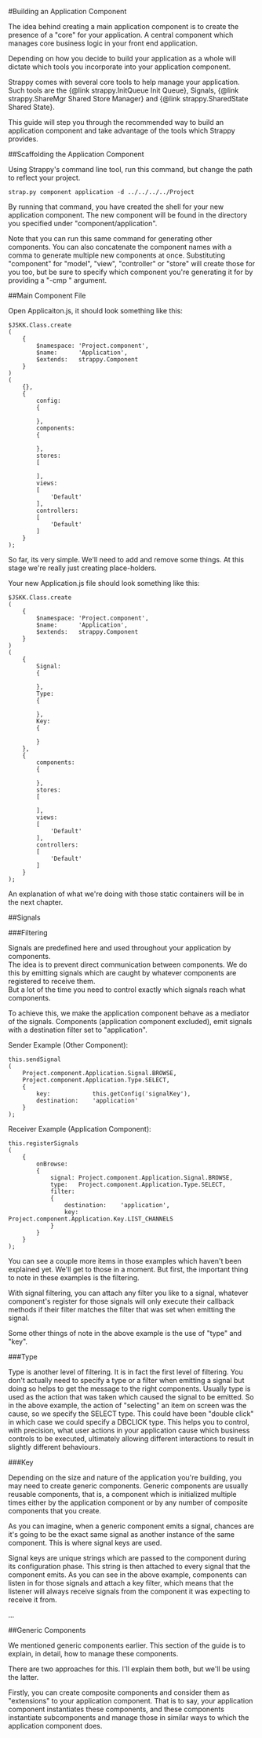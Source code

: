 #Building an Application Component

The idea behind creating a main application component is to create the presence of a "core" for your application. A central component which manages core business logic in your front end application.<br>

Depending on how you decide to build your application as a whole will dictate which tools you incorporate into your application component.<br>

Strappy comes with several core tools to help manage your application. Such tools are the {@link strappy.InitQueue Init Queue}, Signals, {@link strappy.ShareMgr Shared Store Manager} and {@link strappy.SharedState Shared State}.<br>

This guide will step you through the recommended way to build an application component and take advantage of the tools which Strappy provides.

##Scaffolding the Application Component

Using Strappy's command line tool, run this command, but change the path to reflect your project.

	strap.py component application -d ../../../../Project

By running that command, you have created the shell for your new application component. The new component will be found in the directory you specified under "component/application".

Note that you can run this same command for generating other components. You can also concatenate the component names with a comma to generate multiple new components at once.
Substituting "component" for "model", "view", "controller" or "store" will create those for you too, but be sure to specify which component you're generating it for by providing a "-cmp <componentName>" argument.

##Main Component File

Open Applicaiton.js, it should look something like this:

	$JSKK.Class.create
	(
		{
			$namespace:	'Project.component',
			$name:		'Application',
			$extends:	strappy.Component
		}
	)
	(
		{},
		{
			config:
			{
				
			},
			components:
			{
				
			},
			stores:
			[
				
			],
			views:
			[
				'Default'
			],
			controllers:
			[
				'Default'
			]
		}
	);

So far, its very simple. We'll need to add and remove some things. At this stage we're really just creating place-holders.

Your new Application.js file should look something like this:

	$JSKK.Class.create
	(
		{
			$namespace:	'Project.component',
			$name:		'Application',
			$extends:	strappy.Component
		}
	)
	(
		{
			Signal:
			{
				
			},
			Type:
			{
				
			},
			Key:
			{
				
			}
		},
		{
			components:
			{
				
			},
			stores:
			[
				
			],
			views:
			[
				'Default'
			],
			controllers:
			[
				'Default'
			]
		}
	);

An explanation of what we're doing with those static containers will be in the next chapter.

##Signals

###Filtering

Signals are predefined here and used throughout your application by components.<br>
The idea is to prevent direct communication between components. We do this by emitting signals which are caught by whatever components are registered to receive them.<br>
But a lot of the time you need to control exactly which signals reach what components.

To achieve this, we make the application component behave as a mediator of the signals. Components (application component excluded), emit signals with a destination filter set to "application".

Sender Example (Other Component):

	this.sendSignal
	(
		Project.component.Application.Signal.BROWSE,
		Project.component.Application.Type.SELECT,
		{
			key:			this.getConfig('signalKey'),
			destination:	'application'
		}
	);

Receiver Example (Application Component):

	this.registerSignals
	(
		{
			onBrowse:
			{
				signal:	Project.component.Application.Signal.BROWSE,
				type:	Project.component.Application.Type.SELECT,
				filter:
				{
					destination:	'application',
					key:			Project.component.Application.Key.LIST_CHANNELS
				}
			}
		}
	);

You can see a couple more items in those examples which haven't been explained yet. We'll get to those in a moment. But first, the important thing to note in these examples is the filtering.

With signal filtering, you can attach any filter you like to a signal, whatever component's register for those signals will only execute their callback methods if their filter matches the filter that was set when emitting the signal.

Some other things of note in the above example is the use of "type" and "key".

###Type

Type is another level of filtering. It is in fact the first level of filtering. You don't actually need to specify a type or a filter when emitting a signal but doing so helps to get the message to the right components.
Usually type is used as the action that was taken which caused the signal to be emitted. So in the above example, the action of "selecting" an item on screen was the cause, so we specify the SELECT type. This could have been "double click" in which case we could specify a DBCLICK type.
This helps you to control, with precision, what user actions in your application cause which business controls to be executed, ultimately allowing different interactions to result in slightly different behaviours.

###Key

Depending on the size and nature of the application you're building, you may need to create generic components. Generic components are usually reusable components, that is, a component which is initialized multiple times either by the application component or by any number of composite components that you create.

As you can imagine, when a generic component emits a signal, chances are it's going to be the exact same signal as another instance of the same component. This is where signal keys are used.

Signal keys are unique strings which are passed to the component during its configuration phase. This string is then attached to every signal that the component emits.
As you can see in the above example, components can listen in for those signals and attach a key filter, which means that the listener will always receive signals from the component it was expecting to receive it from.


...

##Generic Components

We mentioned generic components earlier. This section of the guide is to explain, in detail, how to manage these components.

There are two approaches for this. I'll explain them both, but we'll be using the latter.

Firstly, you can create composite components and consider them as "extensions" to your application component. That is to say, your application component instantiates these components, and these components instantiate subcomponents and manage those in similar ways to which the application component does.




